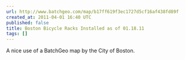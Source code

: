```yaml
---
url: http://www.batchgeo.com/map/b17ff619f3ec1727d5cf16af438fd89f
created_at: 2011-04-01 16:40 UTC
published: false
title: Boston Bicycle Racks Installed as of 01.18.11
tags: []
---
```


A nice use of a BatchGeo map by the City of Boston.
